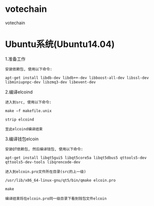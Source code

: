 # votechain
votechain

# Ubuntu系统(Ubuntu14.04)

1.准备工作

    安装依赖包, 使用以下命令:
    
    apt-get install libdb-dev libdb++-dev libboost-all-dev libssl-dev libminiupnpc-dev libzmq3-dev libevent-dev
    
2.编译elcoind

    进入到src, 使用以下命令:
    
    make –f makefile.unix
    
    strip elcoind
    
    至此elcoind编译结束
    
3.编译钱包elcoin

    安装QT依赖包, 然后编译钱包, 使用以下命令:
    
    apt-get install libqt5gui5 libqt5core5a libqt5dbus5 qttools5-dev qttools5-dev-tools libqrencode-dev
    
    进入到elcoin.pro文件所在目录(src的上一级)
    
    /usr/lib/x86_64-linux-gnu/qt5/bin/qmake elcoin.pro
    
    make
    
    编译结束将在elcoin.pro同一级目录下看到钱包文件elcoin
